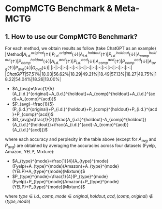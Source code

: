 # CompMCTG Benchmark \& Meta-MCTG
## 1. How to use our CompMCTG Benchmark?
For each method, we obtain results as follow (take ChatGPT as an example)
|Method|$A_{i.d.}^{original}(\uparrow)$|$P_{i.d.}^{original}(\downarrow)$|$A_{i.d.}^{holdout}(\uparrow)$|$P_{i.d.}^{holdout}(\downarrow)$|$A_{comp}^{holdout}(\uparrow)$|$P_{comp}^{holdout}(\downarrow)$|$A_{i.d.}^{acd}(\uparrow)$|$P_{i.d.}^{acd}(\downarrow)$|$A_{comp}^{acd}(\uparrow)$|$P_{comp}^{acd}(\downarrow)$|$A_{avg}(\uparrow)$|$P_{avg}(\downarrow)$|$G_{avg}(\downarrow)$|
|:-|:-:|:-:|:-:|:-:|:-:|:-:|:-:|:-:|:-:|:-:|:-:|:-:|:-:|
|_ChatGPT_|57.51%|18.03|56.62%|18.29|49.21%|18.49|57.13%|18.27|49.75%|18.22|54.04%|18.26|13.00%|

- $A_{avg}=\frac{1}{5}(A_{i.d.}^{original}+A_{i.d.}^{holdout}+A_{comp}^{holdout}+A_{i.d.}^{acd}+A_{comp}^{acd})$
- $P_{avg}=\frac{1}{5}(P_{i.d.}^{original}+P_{i.d.}^{holdout}+P_{comp}^{holdout}+P_{i.d.}^{acd}+P_{comp}^{acd})$
- $G_{avg}=\frac{1}{2}(\frac{A_{i.d.}^{holdout}-A_{comp}^{holdout}}{A_{i.d.}^{holdout}}+\frac{A_{i.d.}^{acd}-A_{comp}^{acd}}{A_{i.d.}^{acd}})$

where each accuracy and perplexity in the table above (except for $A_{avg}$ and $P_{avg}$) are obtained by averaging the accuracies across four datasets (Fyelp, Amazon, YELP, Mixture):
- $A_{type}^{mode}=\frac{1}{4}(A_{type}^{mode}(Fyelp)+A_{type}^{mode}(Amazon)+A_{type}^{mode}(YELP)+A_{type}^{mode}(Mixture))$
- $P_{type}^{mode}=\frac{1}{4}(P_{type}^{mode}(Fyelp)+P_{type}^{mode}(Amazon)+P_{type}^{mode}(YELP)+P_{type}^{mode}(Mixture))$

where $type\in{i.d., comp}, mode\in{original, holdout, acd}, (comp, original)\notin(type, mode)$
